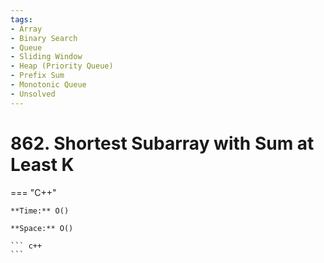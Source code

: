 ```yaml
---
tags:
- Array
- Binary Search
- Queue
- Sliding Window
- Heap (Priority Queue)
- Prefix Sum
- Monotonic Queue
- Unsolved
---
```



# 862. Shortest Subarray with Sum at Least K

=== "C++"

    **Time:** O()

    **Space:** O()

    ``` c++
    ```